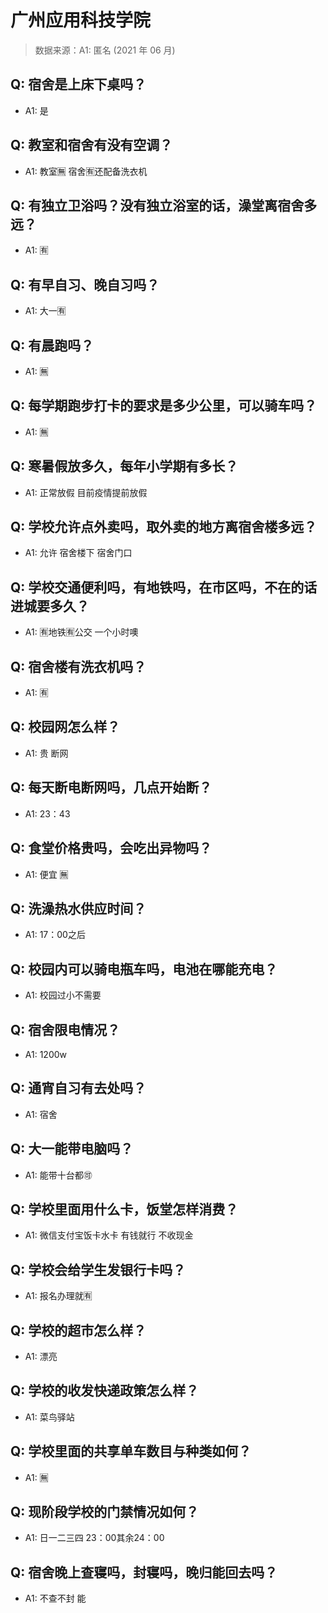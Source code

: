 # 广州应用科技学院

> 数据来源：A1: 匿名 (2021 年 06 月)

## Q: 宿舍是上床下桌吗？

- A1: 是

## Q: 教室和宿舍有没有空调？

- A1: 教室🈚️  宿舍🈶还配备洗衣机

## Q: 有独立卫浴吗？没有独立浴室的话，澡堂离宿舍多远？

- A1: 🈶

## Q: 有早自习、晚自习吗？

- A1: 大一🈶

## Q: 有晨跑吗？

- A1: 🈚️

## Q: 每学期跑步打卡的要求是多少公里，可以骑车吗？

- A1: 🈚️

## Q: 寒暑假放多久，每年小学期有多长？

- A1: 正常放假  目前疫情提前放假

## Q: 学校允许点外卖吗，取外卖的地方离宿舍楼多远？

- A1: 允许  宿舍楼下    宿舍门口

## Q: 学校交通便利吗，有地铁吗，在市区吗，不在的话进城要多久？

- A1: 🈶地铁🈶公交  一个小时噢

## Q: 宿舍楼有洗衣机吗？

- A1: 🈶

## Q: 校园网怎么样？

- A1: 贵  断网

## Q: 每天断电断网吗，几点开始断？

- A1: 23：43

## Q: 食堂价格贵吗，会吃出异物吗？

- A1: 便宜  🈚️

## Q: 洗澡热水供应时间？

- A1: 17：00之后

## Q: 校园内可以骑电瓶车吗，电池在哪能充电？

- A1: 校园过小不需要

## Q: 宿舍限电情况？

- A1: 1200w

## Q: 通宵自习有去处吗？

- A1: 宿舍

## Q: 大一能带电脑吗？

- A1: 能带十台都🉑

## Q: 学校里面用什么卡，饭堂怎样消费？

- A1: 微信支付宝饭卡水卡  有钱就行  不收现金

## Q: 学校会给学生发银行卡吗？

- A1: 报名办理就🈶

## Q: 学校的超市怎么样？

- A1: 漂亮

## Q: 学校的收发快递政策怎么样？

- A1: 菜鸟驿站

## Q: 学校里面的共享单车数目与种类如何？

- A1: 🈚️

## Q: 现阶段学校的门禁情况如何？

- A1: 日一二三四  23：00其余24：00

## Q: 宿舍晚上查寝吗，封寝吗，晚归能回去吗？

- A1: 不查不封  能

